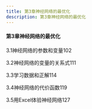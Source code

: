 ```yaml
---
title: 第3章神经网络的最优化
description: 第3章神经网络的最优化
---
```


#### 第3章神经网络的最优化

3.1神经网络的参数和变量102

3.2神经网络的变量的关系式111

3.3学习数据和正解114

3.4神经网络的代价函数119

3.5用Excel体验神经网络127